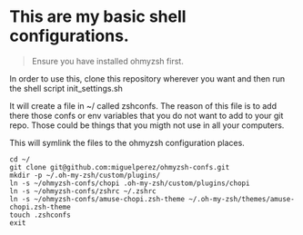 # This are my basic shell configurations.

> Ensure you have installed ohmyzsh first.

In order to use this, clone this repository wherever you want and then run the
shell script init_settings.sh

It will create a file in ~/ called zshconfs. The reason of this file is to add there
those confs or env variables that you do not want to add to your git repo. Those could be
things that you migth not use in all your computers.

This will symlink the files to the ohmyzsh configuration places.

    cd ~/
    git clone git@github.com:miguelperez/ohmyzsh-confs.git
    mkdir -p ~/.oh-my-zsh/custom/plugins/
    ln -s ~/ohmyzsh-confs/chopi .oh-my-zsh/custom/plugins/chopi
    ln -s ~/ohmyzsh-confs/zshrc ~/.zshrc
    ln -s ~/ohmyzsh-confs/amuse-chopi.zsh-theme ~/.oh-my-zsh/themes/amuse-chopi.zsh-theme
    touch .zshconfs
    exit

